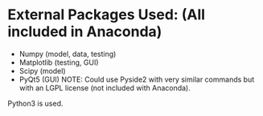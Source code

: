 # External Packages Used: (All included in Anaconda)
* Numpy (model, data, testing)
* Matplotlib (testing, GUI)
* Scipy (model)
* PyQt5 (GUI) NOTE: Could use Pyside2 with very similar commands but with an LGPL license (not included with Anaconda). 

Python3 is used.
